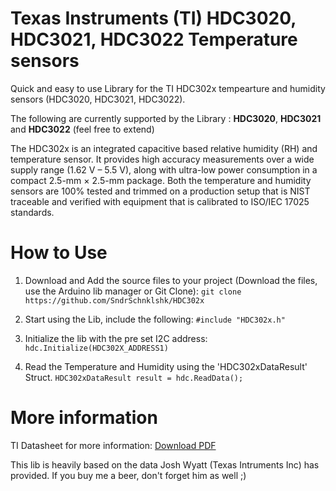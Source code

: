 # Texas Instruments (TI) HDC3020, HDC3021, HDC3022 Temperature sensors

Quick and easy to use Library for the TI HDC302x tempearture and humidity sensors (HDC3020, HDC3021, HDC3022). 

The following are currently supported by the Library : **HDC3020**, **HDC3021** and **HDC3022** (feel free to extend)

The HDC302x is an integrated capacitive based
relative humidity (RH) and temperature sensor. It
provides high accuracy measurements over a wide
supply range (1.62 V – 5.5 V), along with ultra-low
power consumption in a compact 2.5-mm × 2.5-mm
package. Both the temperature and humidity sensors
are 100% tested and trimmed on a production setup
that is NIST traceable and verified with equipment that
is calibrated to ISO/IEC 17025 standards.

# How to Use

1) Download and Add the source files to your project (Download the files, use the Arduino lib manager or Git Clone):
```git clone https://github.com/SndrSchnklshk/HDC302x```

2) Start using the Lib, include the following:
```#include "HDC302x.h"```

3) Initialize the lib with the pre set I2C address:
```hdc.Initialize(HDC302X_ADDRESS1)```

4) Read the Temperature and Humidity using the 'HDC302xDataResult' Struct.
```HDC302xDataResult result = hdc.ReadData();```

# More information

TI Datasheet for more information: [Download PDF](https://www.ti.com/product/HDC3020)

This lib is heavily based on the data Josh Wyatt (Texas Intruments Inc) has provided. If you buy me a beer, don't forget him as well ;)
